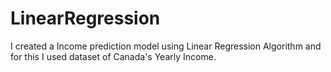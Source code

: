 # LinearRegression
I created a Income prediction model using Linear Regression Algorithm and for this I used dataset of Canada's Yearly Income.
